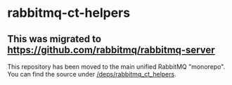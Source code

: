 # rabbitmq-ct-helpers

## This was migrated to https://github.com/rabbitmq/rabbitmq-server

This repository has been moved to the main unified RabbitMQ "monorepo". You can find the source under [/deps/rabbitmq_ct_helpers](https://github.com/rabbitmq/rabbitmq-server/tree/master/deps/rabbitmq_ct_helpers).
